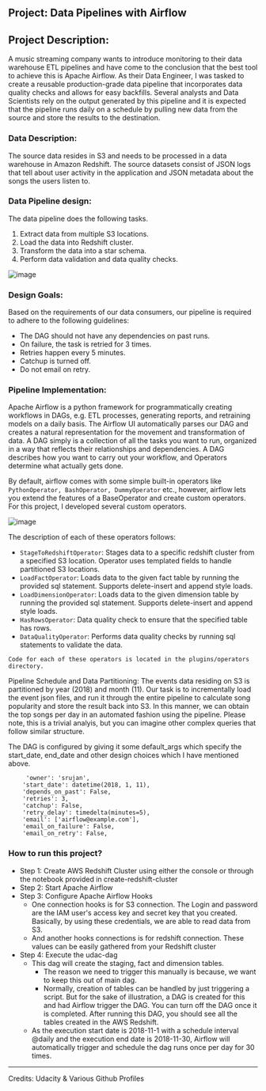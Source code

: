 Project: Data Pipelines with Airflow
---
## Project Description: 
A music streaming company wants to introduce monitoring to their data warehouse ETL pipelines and have come to the conclusion that the best tool to achieve this is Apache Airflow. As their Data Engineer, I was tasked to create a reusable production-grade data pipeline that incorporates data quality checks and allows for easy backfills. Several analysts and Data Scientists rely on the output generated by this pipeline and it is expected that the pipeline runs daily on a schedule by pulling new data from the source and store the results to the destination.



### Data Description: 

The source data resides in S3 and needs to be processed in a data warehouse in Amazon Redshift. The source datasets consist of JSON logs that tell about user activity in the application and JSON metadata about the songs the users listen to.

### Data Pipeline design: 
The data pipeline does the following tasks.
1. Extract data from multiple S3 locations.
2. Load the data into Redshift cluster.
3. Transform the data into a star schema.
4. Perform data validation and data quality checks.


![image](https://user-images.githubusercontent.com/48939255/113777545-db454700-96f0-11eb-8a66-b794dad25f86.png)

### Design Goals: 
Based on the requirements of our data consumers, our pipeline is required to adhere to the following guidelines:

* The DAG should not have any dependencies on past runs.
* On failure, the task is retried for 3 times.
* Retries happen every 5 minutes.
* Catchup is turned off.
* Do not email on retry.

### Pipeline Implementation:

Apache Airflow is a python framework for programmatically creating workflows in DAGs, e.g. ETL processes, generating reports, and retraining models on a daily basis. The Airflow UI automatically parses our DAG and creates a natural representation for the movement and transformation of data. A DAG simply is a collection of all the tasks you want to run, organized in a way that reflects their relationships and dependencies. A DAG describes how you want to carry out your workflow, and Operators determine what actually gets done.

By default, airflow comes with some simple built-in operators like ```PythonOperator, BashOperator, DummyOperator``` etc., however, airflow lets you extend the features of a BaseOperator and create custom operators. For this project, I developed several custom operators.

![image](https://user-images.githubusercontent.com/48939255/113777635-f4e68e80-96f0-11eb-933f-6c8c62696a7c.png)

The description of each of these operators follows:

* ```StageToRedshiftOperator```: Stages data to a specific redshift cluster from a specified S3 location. Operator uses templated fields to handle partitioned S3 locations.
* ```LoadFactOperator```: Loads data to the given fact table by running the provided sql statement. Supports delete-insert and append style loads.
* ```LoadDimensionOperator```: Loads data to the given dimension table by running the provided sql statement. Supports delete-insert and append style loads.
* ```HasRowsOperator```: Data quality check to ensure that the specified table has rows.
* ```DataQualityOperator```: Performs data quality checks by running sql statements to validate the data.


``` Code for each of these operators is located in the plugins/operators directory. ```

Pipeline Schedule and Data Partitioning: The events data residing on S3 is partitioned by year (2018) and month (11). Our task is to incrementally load the event json files, and run it through the entire pipeline to calculate song popularity and store the result back into S3. In this manner, we can obtain the top songs per day in an automated fashion using the pipeline. Please note, this is a trivial analyis, but you can imagine other complex queries that follow similar structure. 


The DAG is configured by giving it some default_args which specify the start_date, end_date and other design choices which I have mentioned above.

```
     'owner': 'srujan',
    'start_date': datetime(2018, 1, 11),
    'depends_on_past': False,
    'retries': 3,
    'catchup': False,
    'retry_delay': timedelta(minutes=5),
    'email': ['airflow@example.com'],
    'email_on_failure': False,
    'email_on_retry': False,
```


### How to run this project?
* Step 1: Create AWS Redshift Cluster using either the console or through the notebook provided in create-redshift-cluster
* Step 2: Start Apache Airflow
* Step 3: Configure Apache Airflow Hooks
     * One connection hooks is for S3 connection. The Login and password are the IAM user's access key and secret key that you created. Basically, by using these credentials, we are able to read data from S3.
     * And another hooks connections is for redshift connection. These values can be easily gathered from your Redshift cluster
* Step 4: Execute the udac-dag
     * This dag will create the staging, fact and dimension tables. 
          * The reason we need to trigger this manually is because, we want to keep this out of main dag.
          * Normally, creation of tables can be handled by just triggering a script. But for the sake of illustration, a DAG is created for this and had Airflow trigger the DAG. You can turn off the DAG once it is completed. After running this DAG, you should see all the tables created in the AWS Redshift.
     * As the execution start date is 2018-11-1 with a schedule interval @daily and the execution end date is 2018-11-30, Airflow will automatically trigger and schedule the dag runs once per day for 30 times. 


----
Credits: Udacity & Various Github Profiles
